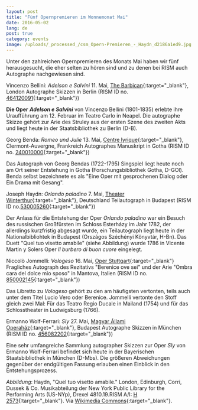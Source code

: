 ```yaml
---
layout: post
title: "Fünf Opernpremieren im Wonnemonat Mai"
date: 2016-05-02
lang: de
post: true
category: events
image: /uploads/_processed_/csm_Opern-Premieren_-_Haydn_d2186a1ed9.jpg
---
```



Unter den zahlreichen Opernpremieren des Monats Mai haben wir fünf herausgesucht, die eher selten zu hören sind und zu denen bei RISM auch Autographe nachgewiesen sind.

Vincenzo Bellini: _Adelson e Salvini_
11. Mai, [The Barbican](http://www.barbican.org.uk/music/event-detail.asp?ID=17510){:target="_blank"}, London
Autographe Skizzen in Berlin (RISM ID no. [464120091](https://opac.rism.info/search?id=464120091){:target="_blank"})

**Die Oper**  **_Adelson e Salvini_** von Vincenzo Bellini (1801-1835) erlebte ihre Uraufführung am 12. Februar im Teatro Carlo in Neapel. Die autographe Skizze gehört zur Arie des Struley aus der ersten Szene des zweiten Akts und liegt heute in der Staatsbibliothek zu Berlin (D-B).

Georg Benda: _Romeo und Julie_
13. Mai, [Centre lyrique](http://www.centre-lyrique.com/site/content/saison-lyrique-2015-2016-5){:target="_blank"}, Clermont-Auvergne, Frankreich
Autographes Manuskript in Gotha (RISM ID no. [240010000](https://opac.rism.info/search?id=240010000){:target="_blank"})

Das Autograph von Georg Bendas (1722-1795) Singspiel liegt heute noch am Ort seiner Entstehung in Gotha (Forschungsbibliothek Gotha, D-GOl). Benda selbst bezeichnete es als "Eine Oper mit gesprochenen Dialog oder Ein Drama mit Gesang".

Joseph Haydn: _Orlando paladino_
7. Mai, [Theater Winterthur](http://theater.winterthur.ch/spielplan/detail/tstueck/orlando-paladino.html){:target="_blank"}, Deutschland
Teilautograph in Budapest (RISM ID no.[530005260](https://opac.rism.info/search?id=530005260){:target="_blank"})

Der Anlass für die Entstehung der Oper _Orlando paladino_ war ein Besuch des russischen Großfürsten im Schloss Esterházy im Jahr 1782, der allerdings kurzfristig abgesagt wurde, ein Teilautograph liegt heute in der Nationalbibliohtek in Budapest (Országos Széchényi Könyvtár, H-Bn). Das Duett "Quel tuo visetto amabile" (siehe Abbildung) wurde 1786 in Vicente Martin y Solers Oper _Il burbero di buon cuore_ eingelegt.



Niccolò Jommelli: _Vologeso_
16. Mai, [Oper Stuttgart](http://www.oper-stuttgart.de/spielplan/2015-2016/berenike/){:target="_blank"}
Fragliches Autograph des Rezitativs "Berenice ove sei" und der Arie "Ombra cara del dolce mio sposo" in Mantova, Italien (RISM ID no. [850002145](https://opac.rism.info/search?id=850002145){:target="_blank"})

Das Libretto zu _Vologeso_ gehört zu den am häufigsten vertonten, teils auch unter dem Titel Lucio Vero oder Berenice. Jommelli vertonte den Stoff gleich zwei Mal: Für das Teatro Regio Ducale in Mailand (1754) und für das Schlosstheater in Ludwigsburg (1766).

Ermanno Wolf-Ferrari: _Sly_
27. Mai, [Magyar Állami Operaház](http://opera.hu/musor/megtekint/sly-2015/){:target="_blank"}, Budapest
Autographe Skizzen in München (RISM ID no. [456082202](https://opac.rism.info/search?id=456082202){:target="_blank"})

Eine sehr umfangreiche Sammlung autographer Skizzen zur Oper _Sly_ von Ermanno Wolf-Ferrari befindet sich heute in der Bayerischen Staatsbibliothek in München (D-Mbs). Die größeren Abweichungen gegenüber der endgültigen Fassung erlauben einen Einblick in den Entstehungsprozess.

_Abbildung_: Haydn, "Quel tuo visetto amabile." London, Edinburgh, Corri, Dussek & Co. Musikabteilung der New York Public Library for the Performing Arts (US-NYp), Drexel 4810.19.RISM A/I: [H 2573](https://opac.rism.info/search?id=00000990026737){:target="_blank"}. Via [Wikimedia Commons](https://en.wikipedia.org/wiki/File:%22Quel_cor_umano_e_tenero%22_-_insertion_aria_composed_by_Joseph_Haydn.jpg){:target="_blank"}.



<script type="text/javascript">var switchTo5x=true;</script><script type="text/javascript" src="http://w.sharethis.com/button/buttons.js"></script><script type="text/javascript">stLight.options({publisher: "9b601438-1ce1-49d8-bfd7-9cff5df54c17", doNotHash: false, doNotCopy: false, hashAddressBar: false});</script>